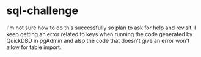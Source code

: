 # sql-challenge

I'm not sure how to do this successfully so plan to ask for help and revisit. I keep getting an error related to keys when running the code generated by QuickDBD in pgAdmin and also the code that doesn't give an error won't allow for table import.
